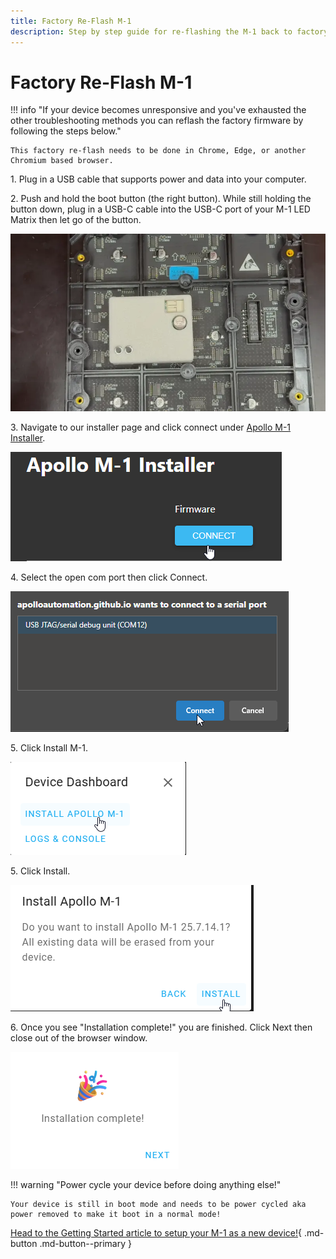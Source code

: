 ```yaml
---
title: Factory Re-Flash M-1
description: Step by step guide for re-flashing the M-1 back to factory firmware.
---
```

# Factory Re-Flash M-1

!!! info "If your device becomes unresponsive and you've exhausted the other troubleshooting methods you can reflash the factory firmware by following the steps below."

    This factory re-flash needs to be done in Chrome, Edge, or another Chromium based browser.

1\. Plug in a USB cable that supports power and data into your computer.

2\. Push and hold the boot button (the right button). While still holding the button down, plug in a USB-C cable into the USB-C port of your M-1 LED Matrix then let go of the button.

![](../../../assets/m-1-hold-boot-webp.webp)

3\. Navigate to our installer page and click connect under <a href="https://apolloautomation.github.io/WLED-MM-M1/" target="_blank" rel="noreferrer nofollow noopener">Apollo M-1 Installer</a>.

![](../../../assets/m-1-reflash-connect-button.png)

4\. Select the open com port then click Connect.

![](../../../assets/m-1-reflash-com-port.png)

5\. Click Install M-1.

![](../../../assets/m-1-reflash-click-install.png)

5\. Click Install.

![](../../../assets/m-1-reflash-click-install-confirm.png)

6\. Once you see "Installation complete!" you are finished. Click Next then close out of the browser window.

![](../../../assets/m-1-reflash-install-complete.png)

!!! warning "Power cycle your device before doing anything else!"

    Your device is still in boot mode and needs to be power cycled aka power removed to make it boot in a normal mode!

[Head to the Getting Started article to setup your M-1 as a new device!](https://wiki.apolloautomation.com/products/m1/setup/getting-started-m1/){       .md-button .md-button--primary }